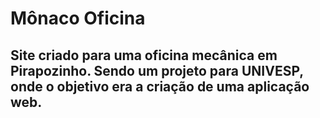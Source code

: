 # Mônaco Oficina
## Site criado para uma oficina mecânica em Pirapozinho. Sendo um projeto para UNIVESP, onde o objetivo era a criação de uma aplicação web.




